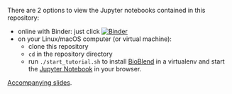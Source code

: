 There are 2 options to view the Jupyter notebooks contained in this repository:
- online with Binder: just click [![Binder](https://mybinder.org/badge_logo.svg)](https://mybinder.org/v2/gh/nsoranzo/bioblend-tutorial/master)
- on your Linux/macOS computer (or virtual machine):
  - clone this repository
  - `cd` in the repository directory
  - run `./start_tutorial.sh` to install [BioBlend](http://bioblend.readthedocs.org) in a virtualenv and start the [Jupyter Notebook](http://jupyter.org/) in your browser.

[Accompanying slides](https://training.galaxyproject.org/training-material/topics/dev/tutorials/bioblend-api/slides.html).
